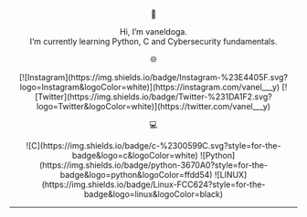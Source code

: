 <center>
  <p style="text-align: center;">💫</p>
Hi, I’m vaneldoga.<br>I’m currently learning Python, C and Cybersecurity fundamentals.


  <p style="text-align: center;">🌐</p>
[![Instagram](https://img.shields.io/badge/Instagram-%23E4405F.svg?logo=Instagram&logoColor=white)](https://instagram.com/vanel___y) [![Twitter](https://img.shields.io/badge/Twitter-%231DA1F2.svg?logo=Twitter&logoColor=white)](https://twitter.com/vanel___y) 

  <p style="text-align: center;">💻</p>
![C](https://img.shields.io/badge/c-%2300599C.svg?style=for-the-badge&logo=c&logoColor=white) ![Python](https://img.shields.io/badge/python-3670A0?style=for-the-badge&logo=python&logoColor=ffdd54) ![LINUX](https://img.shields.io/badge/Linux-FCC624?style=for-the-badge&logo=linux&logoColor=black)

---
  
<!-- Proudly created with GPRM ( https://gprm.itsvg.in ) -->
</center>
